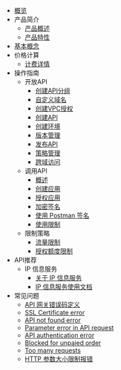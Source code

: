 
* [概览](/uapigateway/README)
* 产品简介
   * [产品概述](/uapigateway/intro/intro_index)
   * [产品特性](/uapigateway/intro/feature)
* [基本概念](/uapigateway/fundmental_concept)
* 价格计算
   * [计费详情](/uapigateway/billing/billing_price)
* 操作指南
   * 开放API
      * [创建API分组](/uapigateway/operation_guide/open_api/create_api_group)
      * [自定义域名](/uapigateway/operation_guide/open_api/custom_domain)
      * [创建VPC授权](/uapigateway/operation_guide/open_api/create_vpc_access)
      * [创建API](/uapigateway/operation_guide/open_api/create_api)
      * [创建环境](/uapigateway/operation_guide/open_api/create_env)
      * [版本管理](/uapigateway/operation_guide/open_api/env_management)
      * [发布API](/uapigateway/operation_guide/open_api/publish_api)
      * [策略管理](/uapigateway/operation_guide/open_api/strategy.md)
      * [跨域访问](/uapigateway/operation_guide/open_api/cors.md)     
   * 调用API
      * [概述](/uapigateway/operation_guide/use_api/intro)
      * [创建应用](/uapigateway/operation_guide/use_api/create_app)
      * [授权应用](/uapigateway/operation_guide/use_api/grant_app_access)
      * [加密签名](/uapigateway/operation_guide/use_api/signature)
      * [使用 Postman 签名](/uapigateway/operation_guide/use_api/postman_signature)
      * [使用限制](/uapigateway/operation_guide/use_api/use_limit)     
   * 限制策略
      * [流量限制](/uapigateway/operation_guide/restriction_strategy/traffic_restriction)
      * [授权额度限制](/uapigateway/operation_guide/restriction_strategy/authorization_restriction)    
* API推荐
   * IP 信息服务
      * [ 关于 IP 信息服务](/uapigateway/operation_guide/thirdparty_api/ipip/ipinfo)
      * [ IP 信息服务使用文档](/uapigateway/operation_guide/thirdparty_api/ipip/ipinfo-vpc)
* 常见问题
   * [API 网关错误码定义](/uapigateway/faq/error_code_define)
   * [SSL Certificate error](/uapigateway/faq/ssl_certificate_error)
   * [API not found error](/uapigateway/faq/api_not_found_error)
   * [Parameter error in API request](/uapigateway/faq/parameter_error_in_api_request)
   * [API authentication error](/uapigateway/faq/api_authentication_error)
   * [Blocked for unpaied order](/uapigateway/faq/blocked_for_unpaied_order)
   * [Too many requests](/uapigateway/faq/too_many_requests)
   * [HTTP 参数大小限制报错](/uapigateway/faq/parameter_size_error)
   
   
   
   
